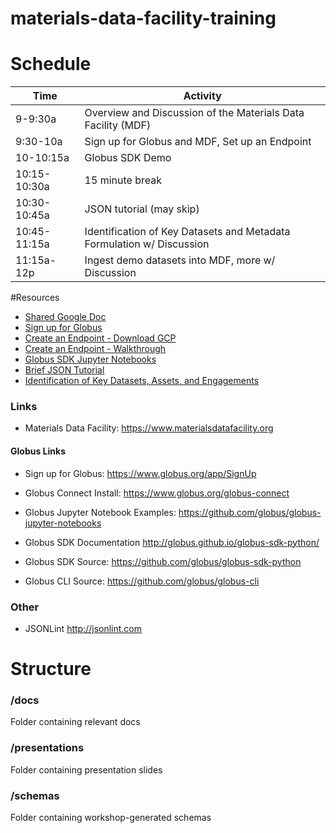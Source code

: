 # materials-data-facility-training

# Schedule
| Time     | Activity                                                     |
|----------|--------------------------------------------------------------|
| 9-9:30a  | Overview and Discussion of the Materials Data Facility (MDF) |
| 9:30-10a | Sign up for Globus and MDF, Set up an Endpoint               |
| 10-10:15a | Globus SDK Demo                                             |
|10:15-10:30a| 15 minute break                                            |
| 10:30-10:45a | JSON tutorial (may skip)                                 |
| 10:45-11:15a   | Identification of Key Datasets and Metadata Formulation w/ Discussion |
| 11:15a-12p  | Ingest demo datasets into MDF, more w/ Discussion              |

#Resources
* [Shared Google Doc](https://docs.google.com/document/d/1Nm4mCRo3JLZD8KW0mqwyBUCN6lHWfmKSkO-x6lmgZXw/edit?usp=sharing)
* [Sign up for Globus](https://www.globus.org/SignUp)
* [Create an Endpoint - Download GCP](https://www.globus.org/globus-connect-personal)
* [Create an Endpoint - Walkthrough](https://github.com/blaiszik/materials-data-facility-training/blob/master/presentations/20160427-MDF-Workshop-Globus.pdf)
* [Globus SDK Jupyter Notebooks](https://github.com/globus/globus-jupyter-notebooks)
* [Brief JSON Tutorial](http://www.w3schools.com/json/)
* [Identification of Key Datasets, Assets, and Engagements](https://docs.google.com/document/d/1Nm4mCRo3JLZD8KW0mqwyBUCN6lHWfmKSkO-x6lmgZXw/edit?usp=sharing)


### Links
* Materials Data Facility: https://www.materialsdatafacility.org


#### Globus Links
* Sign up for Globus: https://www.globus.org/app/SignUp
* Globus Connect Install: https://www.globus.org/globus-connect
* Globus Jupyter Notebook Examples: https://github.com/globus/globus-jupyter-notebooks

* Globus SDK Documentation http://globus.github.io/globus-sdk-python/
* Globus SDK Source: https://github.com/globus/globus-sdk-python
* Globus CLI Source: https://github.com/globus/globus-cli

### Other
* JSONLint http://jsonlint.com




# Structure
### /docs
Folder containing relevant docs

### /presentations
Folder containing presentation slides

### /schemas
Folder containing workshop-generated schemas
